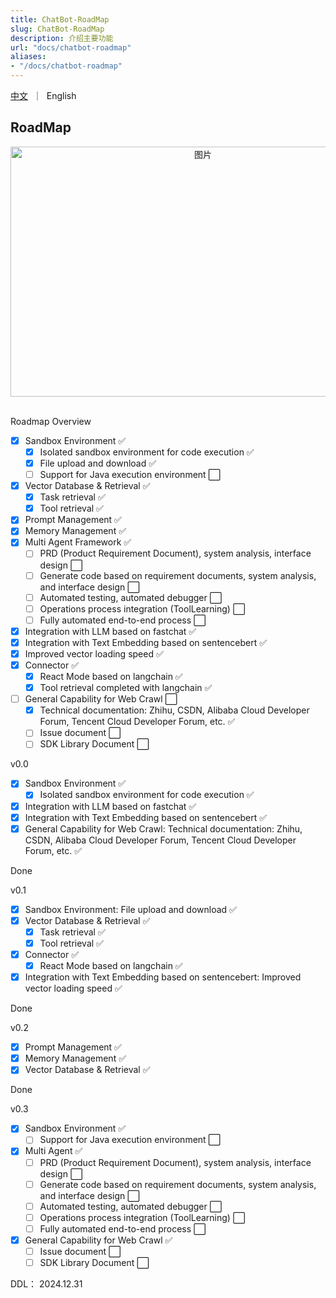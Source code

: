 ```yaml
---
title: ChatBot-RoadMap
slug: ChatBot-RoadMap
description: 介绍主要功能
url: "docs/chatbot-roadmap"
aliases:
- "/docs/chatbot-roadmap"
---
```


<p align="left">
    <a href="/docs/chatbot-roadmap-zh">中文</a>&nbsp ｜ &nbsp<a>English&nbsp </a>
</p>


## RoadMap

<div align=center>
  <img src="/images/chatbot/devops-chatbot-module-v2.png" alt="图片" width="600" height="400">
</div>
<br>

Roadmap Overview

- [x] Sandbox Environment ✅
  - [x] Isolated sandbox environment for code execution ✅
  - [x] File upload and download ✅
  - [ ] Support for Java execution environment ⬜
- [x] Vector Database & Retrieval ✅
  - [x] Task retrieval ✅
  - [x] Tool retrieval ✅
- [x] Prompt Management ✅
- [x] Memory Management ✅
- [x] Multi Agent Framework ✅
  - [ ] PRD (Product Requirement Document), system analysis, interface design ⬜
  - [ ] Generate code based on requirement documents, system analysis, and interface design ⬜
  - [ ] Automated testing, automated debugger ⬜
  - [ ] Operations process integration (ToolLearning) ⬜
  - [ ] Fully automated end-to-end process ⬜
- [x] Integration with LLM based on fastchat ✅
- [x] Integration with Text Embedding based on sentencebert ✅
- [x] Improved vector loading speed ✅
- [x] Connector ✅
  - [x] React Mode based on langchain ✅
  - [x] Tool retrieval completed with langchain ✅
- [ ] General Capability for Web Crawl ⬜
  - [x] Technical documentation: Zhihu, CSDN, Alibaba Cloud Developer Forum, Tencent Cloud Developer Forum, etc. ✅
  - [ ] Issue document ⬜
  - [ ] SDK Library Document ⬜

v0.0
- [x] Sandbox Environment ✅
  - [x] Isolated sandbox environment for code execution ✅
- [x] Integration with LLM based on fastchat ✅
- [x] Integration with Text Embedding based on sentencebert ✅
- [x] General Capability for Web Crawl: Technical documentation: Zhihu, CSDN, Alibaba Cloud Developer Forum, Tencent Cloud Developer Forum, etc. ✅

Done
<br>

v0.1 
- [x] Sandbox Environment: File upload and download ✅
- [x] Vector Database & Retrieval ✅
  - [x] Task retrieval ✅
  - [x] Tool retrieval ✅
- [x] Connector ✅
  - [x] React Mode based on langchain ✅
- [x] Integration with Text Embedding based on sentencebert: Improved vector loading speed ✅

Done
<br>

v0.2
- [x] Prompt Management ✅
- [x] Memory Management ✅
- [x] Vector Database & Retrieval  ✅

Done
<br>

v0.3
- [x] Sandbox Environment ✅
  - [ ] Support for Java execution environment ⬜
- [x] Multi Agent ✅
  - [ ] PRD (Product Requirement Document), system analysis, interface design ⬜
  - [ ] Generate code based on requirement documents, system analysis, and interface design ⬜
  - [ ] Automated testing, automated debugger ⬜
  - [ ] Operations process integration (ToolLearning) ⬜
  - [ ] Fully automated end-to-end process ⬜
- [x] General Capability for Web Crawl ✅
  - [ ] Issue document ⬜
  - [ ] SDK Library Document ⬜
  
DDL： 2024.12.31
<br>
